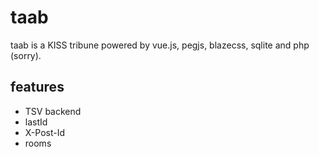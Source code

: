 # taab

taab is a KISS tribune powered by vue.js, pegjs, blazecss, sqlite and php (sorry).

## features

- TSV backend
- lastId
- X-Post-Id
- rooms